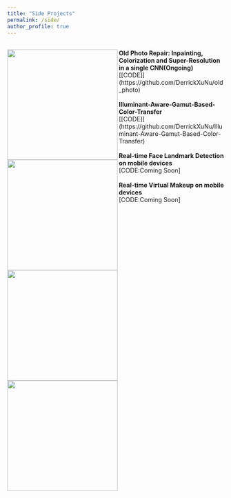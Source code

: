 ```yaml
---
title: "Side Projects"
permalink: /side/
author_profile: true
---
```

<br>
<img align="left" width="256" height="256" src="https://derrickxunu.github.io/files/OLD_PHOTO.PNG">
<b>Old Photo Repair: Inpainting, Colorization and Super-Resolution in a single CNN(Ongoing)</b> <br> 
[[CODE]](https://github.com/DerrickXuNu/old_photo) <br>


<br>
<img align="left" width="256" height="256" src="https://derrickxunu.github.io/files/COLOR20.PNG">
<b>Illuminant-Aware-Gamut-Based-Color-Transfer</b> <br> 
[[CODE]](https://github.com/DerrickXuNu/Illuminant-Aware-Gamut-Based-Color-Transfer) <br>

<br>
<img align="left" width="256" height="256" src="https://derrickxunu.github.io/files/fd.gif">
<b>Real-time Face Landmark Detection on mobile devices</b> <br> 
[CODE:Coming Soon] <br>

<br>
<img align="left" width="256" height="256" src="https://derrickxunu.github.io/files/makeup.gif">
<b>Real-time Virtual Makeup on mobile devices</b> <br> 
[CODE:Coming Soon] <br>